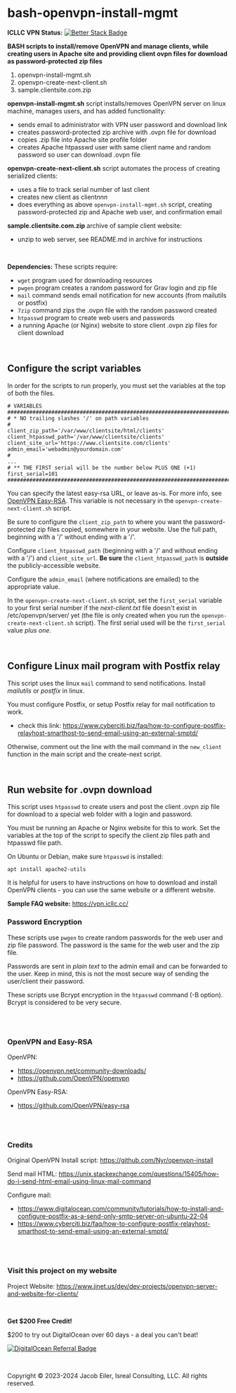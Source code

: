 # bash-openvpn-install-mgmt
**ICLLC VPN Status:** [![Better Stack Badge](https://uptime.betterstack.com/status-badges/v1/monitor/1khhf.svg)](https://status.icllc.cc)

**BASH scripts to install/remove OpenVPN and manage clients, while creating users in Apache site and providing client ovpn files for download as password-protected zip files**

1. openvpn-install-mgmt.sh
2. openvpn-create-next-client.sh
3. sample.clientsite.com.zip

**openvpn-install-mgmt.sh** script installs/removes OpenVPN server on linux machine, manages users, and has added functionality:
- sends email to administrator with VPN user password and download link
- creates password-protected zip archive with .ovpn file for download
- copies .zip file into Apache site profile folder
- creates Apache htpasswd user with same client name and random password so user can download .ovpn file

**openvpn-create-next-client.sh** script automates the process of creating serialized clients:
- uses a file to track serial number of last client
- creates new client as client<i>nnn</i>
- does everything as above ```openvpn-install-mgmt.sh``` script, creating password-protected zip and Apache web user, and confirmation email

**sample.clientsite.com.zip** archive of sample client website:
- unzip to web server, see README.md in archive for instructions

<br />

**Dependencies:** These scripts require:
  - ```wget``` program used for downloading resources
  - ```pwgen``` program creates a random password for Grav login and zip file
  - ```mail``` command sends email notification for new accounts (from mailutils or postfix)
  - ```7zip``` command zips the .ovpn file with the random password created
  - ```htpasswd``` program to create web users and passwords
  - a running Apache (or Nginx) website to store client .ovpn zip files for client download

<br />

## Configure the script variables
In order for the scripts to run properly, you must set the variables at the top of both the files.

```
# VARIABLES ###################################################################################
# * NO trailing slashes '/' on path variables
#
client_zip_path='/var/www/clientsite/html/clients'
client_htpasswd_path='/var/www/clientsite/clients'
client_site_url='https://www.clientsite.com/clients'
admin_email='webadmin@yourdomain.com'
#
...
# ** THE FIRST serial will be the number below PLUS ONE (+1)
first_serial=101
###############################################################################################
```
You can specify the latest easy-rsa URL, or leave as-is.  For more info, see [OpenVPN Easy-RSA](#easy-rsa).  This variable is not necessary in the ```openvpn-create-next-client.sh``` script.

Be sure to configure the ```client_zip_path``` to where you want the password-protected zip files copied, somewhere in your website.  Use the full path, beginning with a '/' without ending with a '/'.  

Configure ```client_htpasswd_path``` (beginning with a '/' and without ending with a '/') and ```client_site_url```.  **Be sure** the ```client_htpasswd_path``` is **outside** the publicly-accessible website.

Configure the ```admin_email``` (where notifications are emailed) to the appropriate value.  

In the ```openvpn-create-next-client.sh``` script, set the ```first_serial``` variable to your first serial number if the <i>next-client.txt</i> file doesn't exist in /etc/openvpn/server/ yet (the file is only created when you run the ```openvpn-create-next-client.sh``` script).  The first serial used will be the ```first_serial``` value <em>plus one</em>.

<br/>

## Configure Linux mail program with Postfix relay
This script uses the linux ```mail``` command to send notifications.  Install <i>mailutils</i> or <i>postfix</i> in linux.

You must configure Postfix, or setup Postfix relay for mail notification to work.
- check this link: https://www.cyberciti.biz/faq/how-to-configure-postfix-relayhost-smarthost-to-send-email-using-an-external-smptd/

Otherwise, comment out the line with the mail command in the ```new_client``` function in the main script and the create-next script.

<br />

## Run website for .ovpn download
This script uses ```htpasswd``` to create users and post the client .ovpn zip file for download to a special web folder with a login and password.

You must be running an Apache or Nginx website for this to work.  Set the variables at the top of the script to specify the client zip files path and htpasswd file path.

On Ubuntu or Debian, make sure ```htpasswd``` is installed:
```
apt install apache2-utils
```

It is helpful for users to have instructions on how to download and install OpenVPN clients - you can use the same website or a different website.

**Sample FAQ website:** https://vpn.icllc.cc/

### Password Encryption
These scripts use ```pwgen``` to create random passwords for the web user and zip file password.  The password is the same for the web user and the zip file.

Passwords are sent in <em>plain text</em> to the admin email and can be forwarded to the user.  Keep in mind, this is not the most secure way of sending the user/client their password.

These scripts use Bcrypt encryption in the ```htpasswd``` command (-B option).  Bcrypt is considered to be very secure.

<br /><br />

### OpenVPN and Easy-RSA
OpenVPN: 
- https://openvpn.net/community-downloads/
- https://github.com/OpenVPN/openvpn

<a id="easy-rsa"></a>OpenVPN Easy-RSA:
- https://github.com/OpenVPN/easy-rsa

<br /><br />

### Credits

Original OpenVPN Install script: https://github.com/Nyr/openvpn-install

Send mail HTML: https://unix.stackexchange.com/questions/15405/how-do-i-send-html-email-using-linux-mail-command

Configure mail: 
- https://www.digitalocean.com/community/tutorials/how-to-install-and-configure-postfix-as-a-send-only-smtp-server-on-ubuntu-22-04
- https://www.cyberciti.biz/faq/how-to-configure-postfix-relayhost-smarthost-to-send-email-using-an-external-smptd/

<br/><br />

 ### Visit this project on my website
 Project Website: https://www.jinet.us/dev/dev-projects/openvpn-server-and-website-for-clients/

 <br />
 
**Get $200 Free Credit!**

$200 to try out DigitalOcean over 60 days - a deal you can't beat!

<a href="https://www.digitalocean.com/?refcode=7774aa9a2bfa&utm_campaign=Referral_Invite&utm_medium=Referral_Program&utm_source=badge" target="_blank" rel="noopener"><img src="https://web-platforms.sfo2.cdn.digitaloceanspaces.com/WWW/Badge%203.svg" alt="DigitalOcean Referral Badge" /></a>

<br />
 

 Copyright &copy; 2023-2024 Jacob Eiler, Isreal Consulting, LLC.  All rights reserved.


